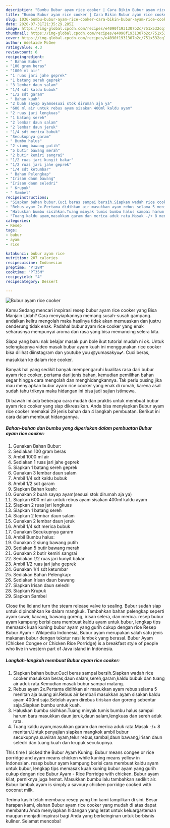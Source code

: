 ```yaml
---
description: "Bumbu Bubur ayam rice cooker | Cara Bikin Bubur ayam rice cooker Yang Bikin Ngiler"
title: "Bumbu Bubur ayam rice cooker | Cara Bikin Bubur ayam rice cooker Yang Bikin Ngiler"
slug: 1036-bumbu-bubur-ayam-rice-cooker-cara-bikin-bubur-ayam-rice-cooker-yang-bikin-ngiler
date: 2020-07-31T21:35:29.285Z
image: https://img-global.cpcdn.com/recipes/e4090f1931307b2c/751x532cq70/bubur-ayam-rice-cooker-foto-resep-utama.jpg
thumbnail: https://img-global.cpcdn.com/recipes/e4090f1931307b2c/751x532cq70/bubur-ayam-rice-cooker-foto-resep-utama.jpg
cover: https://img-global.cpcdn.com/recipes/e4090f1931307b2c/751x532cq70/bubur-ayam-rice-cooker-foto-resep-utama.jpg
author: Adelaide McGee
ratingvalue: 4.3
reviewcount: 6
recipeingredient:
- " Bahan Bubur"
- "100 gram beras"
- "1000 ml air"
- "1 ruas jari jahe geprek"
- "1 batang sereh geprek"
- "3 lembar daun salam"
- "1/4 sdt kaldu bubuk"
- "1/2 sdt garam"
- " Bahan kuah"
- "2 buah sayap ayamsesuai stok dirumah aja ya"
- "600 ml air untuk rebus ayam sisakan 400ml kaldu ayam"
- "2 ruas jari lengkuas"
- "1 batang sereh"
- "2 lembar daun salam"
- "2 lembar daun jeruk"
- "1/4 sdt merica bubuk"
- "Secukupnya garam"
- " Bumbu halus"
- "2 siung bawang putih"
- "5 butir bawang merah"
- "2 butir kemiri sangrai"
- "1/2 ruas jari kunyit bakar"
- "1/2 ruas jari jahe geprek"
- "1/4 sdt ketumbar"
- " Bahan Pelengkap"
- "Irisan daun bawang"
- "Irisan daun seledri"
- " Krupuk"
- " Sambel"
recipeinstructions:
- "Siapkan bahan bubur.Cuci beras sampai bersih.Siapkan wadah rice cooker masukkan beras,daun salam,sereh,garam,kaldu bubuk dan tuang air aduk rata.Kemudian masak bubur sampai matang."
- "Rebus ayam 2x.Pertama didihkan air masukkan ayam rebus selama 5 menitan aja buang air.Rebus air kembali masukkan ayam sisakan kaldu ayam 400ml saja.Setelah ayam direbus tiriskan dan goreng sebentar saja.Siapkan bumbu untuk kuah."
- "Haluskan bumbu sisihkan.Tuang minyak tumis bumbu halus sampai harum baru masukkan daun jeruk,daun salam,lengkuas dan sereh aduk rata."
- "Tuang kaldu ayam,masukkan garam dan merica aduk rata.Masak -/+ 8 menitan.Untuk penyajian siapkan mangkok ambil bubur secukupnya,suwiran ayam,telur rebus,sambal,daun bawang,irisan daun seledri dan tuang kuah dan krupuk secukupnya."
categories:
- Resep
tags:
- bubur
- ayam
- rice

katakunci: bubur ayam rice 
nutrition: 207 calories
recipecuisine: Indonesian
preptime: "PT28M"
cooktime: "PT35M"
recipeyield: "4"
recipecategory: Dessert

---
```



![Bubur ayam rice cooker](https://img-global.cpcdn.com/recipes/e4090f1931307b2c/751x532cq70/bubur-ayam-rice-cooker-foto-resep-utama.jpg)

Kamu Sedang mencari inspirasi resep bubur ayam rice cooker yang Bisa Manjain Lidah? Cara menyiapkannya memang susah-susah gampang. andaikan keliru mengolah maka hasilnya tidak akan memuaskan dan justru cenderung tidak enak. Padahal bubur ayam rice cooker yang enak seharusnya mempunyai aroma dan rasa yang bisa memancing selera kita.

Siapa yang baru nak belajar masak pun bole ikut tutorial mudah ni ok. Untuk selengkapnya video masak bubur ayam kuah ini menggunakan rice cooker bisa dilihat diinstagram dan youtube yuu @yumasakyu✔️. Cuci beras, masukkan ke dalam rice cooker.

Banyak hal yang sedikit banyak mempengaruhi kualitas rasa dari bubur ayam rice cooker, pertama dari jenis bahan, kemudian pemilihan bahan segar hingga cara mengolah dan menghidangkannya. Tak perlu pusing jika mau menyiapkan bubur ayam rice cooker yang enak di rumah, karena asal sudah tahu triknya maka hidangan ini bisa jadi sajian istimewa.


Di bawah ini ada beberapa cara mudah dan praktis untuk membuat bubur ayam rice cooker yang siap dikreasikan. Anda bisa menyiapkan Bubur ayam rice cooker memakai 29 jenis bahan dan 4 langkah pembuatan. Berikut ini cara dalam membuat hidangannya.

<!--inarticleads1-->

##### Bahan-bahan dan bumbu yang diperlukan dalam pembuatan Bubur ayam rice cooker:

1. Gunakan  Bahan Bubur:
1. Sediakan 100 gram beras
1. Ambil 1000 ml air
1. Sediakan 1 ruas jari jahe geprek
1. Siapkan 1 batang sereh geprek
1. Gunakan 3 lembar daun salam
1. Ambil 1/4 sdt kaldu bubuk
1. Ambil 1/2 sdt garam
1. Siapkan  Bahan kuah:
1. Gunakan 2 buah sayap ayam(sesuai stok dirumah aja ya)
1. Siapkan 600 ml air untuk rebus ayam sisakan 400ml kaldu ayam
1. Siapkan 2 ruas jari lengkuas
1. Siapkan 1 batang sereh
1. Siapkan 2 lembar daun salam
1. Gunakan 2 lembar daun jeruk
1. Ambil 1/4 sdt merica bubuk
1. Gunakan Secukupnya garam
1. Ambil  Bumbu halus:
1. Gunakan 2 siung bawang putih
1. Sediakan 5 butir bawang merah
1. Gunakan 2 butir kemiri sangrai
1. Sediakan 1/2 ruas jari kunyit bakar
1. Ambil 1/2 ruas jari jahe geprek
1. Gunakan 1/4 sdt ketumbar
1. Sediakan  Bahan Pelengkap:
1. Sediakan Irisan daun bawang
1. Siapkan Irisan daun seledri
1. Siapkan  Krupuk
1. Siapkan  Sambel


Close the lid and turn the steam release valve to sealing. Bubur sudah siap untuk dipindahkan ke dalam mangkuk. Tambahkan bahan pelengkap seperti ayam suwir, kacang, bawang goreng, irisan selera, dan merica. resep bubur ayam kampung berisi cara membuat kaldu ayam untuk bubur, lengkap tips memasak kuah kuning bubur ayam yang gurih cukup dengan rice Resep Bubur Ayam - Wikipedia Indonesia, Bubur ayam merupakan salah satu jenis makanan bubur dengan tekstur nasi lembek yang berasal. Bubur Ayam (Chicken Congee or Chicken Rice Porridge) is a breakfast style of people who live in western part of Java island in Indonesia. 

<!--inarticleads2-->

##### Langkah-langkah membuat Bubur ayam rice cooker:

1. Siapkan bahan bubur.Cuci beras sampai bersih.Siapkan wadah rice cooker masukkan beras,daun salam,sereh,garam,kaldu bubuk dan tuang air aduk rata.Kemudian masak bubur sampai matang.
1. Rebus ayam 2x.Pertama didihkan air masukkan ayam rebus selama 5 menitan aja buang air.Rebus air kembali masukkan ayam sisakan kaldu ayam 400ml saja.Setelah ayam direbus tiriskan dan goreng sebentar saja.Siapkan bumbu untuk kuah.
1. Haluskan bumbu sisihkan.Tuang minyak tumis bumbu halus sampai harum baru masukkan daun jeruk,daun salam,lengkuas dan sereh aduk rata.
1. Tuang kaldu ayam,masukkan garam dan merica aduk rata.Masak -/+ 8 menitan.Untuk penyajian siapkan mangkok ambil bubur secukupnya,suwiran ayam,telur rebus,sambal,daun bawang,irisan daun seledri dan tuang kuah dan krupuk secukupnya.


This time I picked the Bubur Ayam Kuning. Bubur means congee or rice porridge and ayam means chicken while kuning means yellow in Indonesian. resep bubur ayam kampung berisi cara membuat kaldu ayam untuk bubur, lengkap tips memasak kuah kuning bubur ayam yang gurih cukup dengan rice Bubur Ayam - Rice Porridge with chicken. Bubur ayam kilat, perniknya juga hemat. Masukkan bumbu lalu tambahkan sedikit air. Bubur lambuk ayam is simply a savoury chicken porridge cooked with coconut milk. 

Terima kasih telah membaca resep yang tim kami tampilkan di sini. Besar harapan kami, olahan Bubur ayam rice cooker yang mudah di atas dapat membantu Anda menyiapkan hidangan yang lezat untuk keluarga/teman maupun menjadi inspirasi bagi Anda yang berkeinginan untuk berbisnis kuliner. Selamat mencoba!
